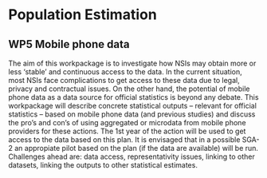 # Population Estimation

## WP5 Mobile phone data

The aim of this workpackage is to investigate how NSIs may obtain more or less ‘stable’ and continuous access to the data. In the current situation, most NSIs face complications to get access to these data due to legal, privacy and contractual issues. On the other hand, the potential of mobile phone data as a data source for official statistics is beyond any debate. This workpackage will describe concrete statistical outputs – relevant for official statistics – based on mobile phone data (and previous studies) and discuss the pro’s and con’s of using aggregated or microdata from mobile phone providers for these actions. The 1st year of the action will be used to get access to the data based on this plan. It is envisaged that in a possible SGA-2 an appropiate pilot based on the plan (if the data are available) will be run. Challenges ahead are: data access, representativity issues, linking to other datasets, linking the outputs to other statistical estimates.

